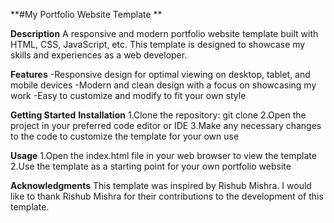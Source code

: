**#My Portfolio Website Template
**

**Description**
A responsive and modern portfolio website template built with  HTML, CSS, JavaScript, etc. This template is designed to showcase my skills and experiences as a web developer.

**Features**
-Responsive design for optimal viewing on desktop, tablet, and mobile devices
-Modern and clean design with a focus on showcasing my work
-Easy to customize and modify to fit your own style

**Getting Started**
**Installation**
1.Clone the repository: git clone 
2.Open the project in your preferred code editor or IDE
3.Make any necessary changes to the code to customize the template for your own use

**Usage**
1.Open the index.html file in your web browser to view the template
2.Use the template as a starting point for your own portfolio website

**Acknowledgments**
This template was inspired by Rishub Mishra. I would like to thank Rishub Mishra for their contributions to the development of this template.
